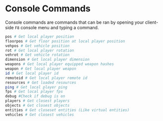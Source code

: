 # Console Commands

Console commands are commands that can be ran by opening your client-side `F8` console menu and typing a command.

```sh
pos # Get local player position
floorpos # Get floor position at local player position
vehpos # Get vehicle position
rot # Get local player rotation
vehrot # Get vehicle rotation
dimension # Get local player dimension
weapons # Get local player equipped weapon hashes
weapon # Get local player weapon
id # Get local player id
remoteid # Get local player remote id
resources # Get loaded resources
ping # Get local player ping
fps # Get local player fps
debug #Check if debug is on
players # Get closest players
objects # Get closest objects
entities # Get closeset entities (Like virtual entities)
vehicles # Get closest vehicles
```
